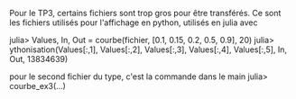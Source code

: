 






Pour le TP3, certains fichiers sont trop gros pour être transférés. 
Ce sont les fichiers utilisés pour l'affichage en python, utilisés en julia avec 

julia> Values, In, Out = courbe(fichier, [0.1, 0.15, 0.2, 0.5, 0.9], 20)
julia> ythonisation(Values[:,1], Values[:,2], Values[:,3], Values[:,4], Values[:,5], In, Out, 13834639)


pour le second fichier du type, c'est la commande dans le main
julia> courbe_ex3(...)

